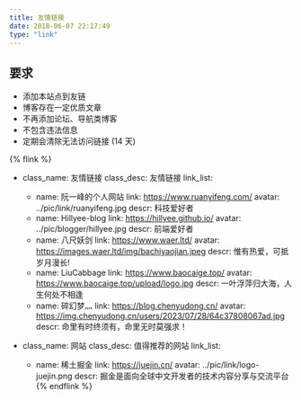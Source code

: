 ```yaml
---
title: 友情链接
date: 2018-06-07 22:17:49
type: "link"
---
```


## 要求
* 添加本站点到友链
* 博客存在一定优质文章
* 不再添加论坛、导航类博客
* 不包含违法信息
* 定期会清除无法访问链接 (14 天)

{% flink %}
- class_name: 友情链接
  class_desc: 友情链接
  link_list:
    - name: 阮一峰的个人网站
      link: https://www.ruanyifeng.com/
      avatar: ../pic/link/ruanyifeng.jpg
      descr: 科技爱好者
    - name: Hillyee-blog
      link: https://hillyee.github.io/
      avatar: ../pic/blogger/hillyee.jpg
      descr: 前端爱好者
    - name: 八尺妖剑
      link: https://www.waer.ltd/
      avatar: https://images.waer.ltd/img/bachiyaojian.jpeg
      descr: 惟有热爱，可抵岁月漫长!
    - name: LiuCabbage
      link: https://www.baocaige.top/
      avatar: https://www.baocaige.top/upload/logo.jpg
      descr: 一叶浮萍归大海，人生何处不相逢
    - name: 碎幻梦灬
      link: https://blog.chenyudong.cn/
      avatar: https://img.chenyudong.cn/users/2023/07/28/64c37808067ad.jpg
      descr: 命里有时终须有，命里无时莫强求！

- class_name: 网站
  class_desc: 值得推荐的网站
  link_list:
    - name: 稀土掘金
      link: https://juejin.cn/
      avatar: ../pic/link/logo-juejin.png
      descr: 掘金是面向全球中文开发者的技术内容分享与交流平台
{% endflink %}